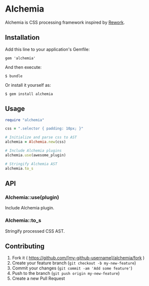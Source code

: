 # Alchemia

Alchemia is CSS processing framework inspired by [Rework](https://github.com/reworkcss/rework).

## Installation

Add this line to your application's Gemfile:

    gem 'alchemia'

And then execute:

    $ bundle

Or install it yourself as:

    $ gem install alchemia

## Usage

```ruby
require "alchemia"

css = ".selector { padding: 10px; }"

# Initialize and parse css to AST
alchemia = Alchemia.new(css)

# Include Alchemia plugins
alchemia.use(awesome_plugin)

# Stringify Alchemia AST
alchemia.to_s
```

## API

### Alchemia::use(plugin)
Include Alchemia plugin.

### Alchemia::to_s
Stringify processed CSS AST.


## Contributing

1. Fork it ( https://github.com/[my-github-username]/alchemia/fork )
2. Create your feature branch (`git checkout -b my-new-feature`)
3. Commit your changes (`git commit -am 'Add some feature'`)
4. Push to the branch (`git push origin my-new-feature`)
5. Create a new Pull Request
